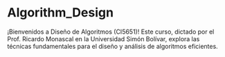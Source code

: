 # Algorithm_Design
¡Bienvenidos a Diseño de Algoritmos (CI5651)! Este curso, dictado por el Prof. Ricardo Monascal en la Universidad Simón Bolívar, explora las técnicas fundamentales para el diseño y análisis de algoritmos eficientes.
